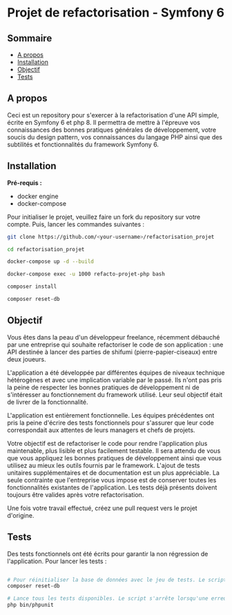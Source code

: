 # Projet de refactorisation - Symfony 6

## Sommaire

 * [A propos](#a-propos)
 * [Installation](#installation)
 * [Objectif](#objectif)
 * [Tests](#tests)

## A propos

Ceci est un repository pour s'exercer à la refactorisation d'une API simple, écrite en Symfony 6 et php 8. Il permettra de mettre à l'épreuve vos connaissances des bonnes pratiques générales de développement, votre soucis du design pattern, vos connaissances du langage PHP ainsi que des subtilités et fonctionnalités du framework Symfony 6.

## Installation

__Pré-requis :__

 * docker engine
 * docker-compose

Pour initialiser le projet, veuillez faire un fork du repository sur votre compte. Puis, lancer les commandes suivantes :

```bash
git clone https://github.com/<your-username>/refactorisation_projet

cd refactorisation_projet

docker-compose up -d --build

docker-compose exec -u 1000 refacto-projet-php bash

composer install

composer reset-db
```

## Objectif

Vous êtes dans la peau d'un développeur freelance, récemment débauché par une entreprise qui souhaite refactoriser le code de son application : une API destinée à lancer des parties de shifumi (pierre-papier-ciseaux) entre deux joueurs.

L'application a été développée par différentes équipes de niveaux technique hétérogènes et avec une implication variable par le passé. Ils n'ont pas pris la peine de respecter les bonnes pratiques de développement ni de s'intéresser au fonctionnement du framework utilisé. Leur seul objectif était de livrer de la fonctionnalité.

L'application est entièrement fonctionnelle. Les équipes précédentes ont pris la peine d'écrire des tests fonctionnels pour s'assurer que leur code correspondait aux attentes de leurs managers et chefs de projets.

Votre objectif est de refactoriser le code pour rendre l'application plus maintenable, plus lisible et plus facilement testable. Il sera attendu de vous que vous appliquez les bonnes pratiques de développement ainsi que vous utilisez au mieux les outils fournis par le framework. L'ajout de tests unitaires supplémentaires et de documentation est un plus appréciable. La seule contrainte que l'entreprise vous impose est de conserver toutes les fonctionnalités existantes de l'application. Les tests déjà présents doivent toujours être valides après votre refactorisation.

Une fois votre travail effectué, créez une pull request vers le projet d'origine.

## Tests

Des tests fonctionnels ont été écrits pour garantir la non régression de l'application. Pour lancer les tests :

```bash

# Pour réinitialiser la base de données avec le jeu de tests. Le script va supprimer la base existante, en créer une fraiche, lancer les migrations doctrine puis sauvegarder les fixtures avec alice
composer reset-db

# Lance tous les tests disponibles. Le script s'arrête lorsqu'une erreur est rencontrée. Ne pas prendre en compte les warnings
php bin/phpunit
```